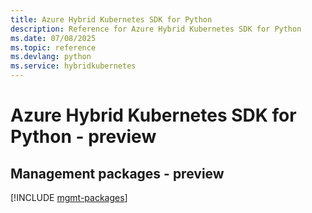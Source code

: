 ```yaml
---
title: Azure Hybrid Kubernetes SDK for Python
description: Reference for Azure Hybrid Kubernetes SDK for Python
ms.date: 07/08/2025
ms.topic: reference
ms.devlang: python
ms.service: hybridkubernetes
---
```

# Azure Hybrid Kubernetes SDK for Python - preview

## Management packages - preview
[!INCLUDE [mgmt-packages](hybrid-kubernetes-mgmt-index.md)]